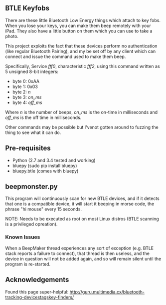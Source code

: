 
## BTLE Keyfobs

There are these little Bluetooth Low Energy things which attach to key fobs.  When you lose your keys, you can make them beep remotely with your iPad.  They also have a little button on them which you can use to take a photo.

This project exploits the fact that these devices perform no authentication (like regular Bluetooth Pairing), and my be set off by any client which can connect and issue the command used to make them beep.

Specifically, Service *fff0*, characteristic *fff2*, using this command written as 5 unsigned 8-bit integers:

-   byte 0: 0xAA
-   byte 1: 0x03
-   byte 2: *n*
-   byte 3: *on_ms*
-   byte 4: *off_ms*

Where *n* is the number of beeps, *on_ms* is the on-time in milliseconds and *off_ms* is the off time in milliseconds.

Other commands may be possible but I'venot gotten around to fuzzing the thing to see what it can do.

## Pre-requisites

-   Python (2.7 and 3.4 tested and working)
-   bluepy (sudo pip install bluepy)
-   bluepy.btle (comes with bluepy)

## beepmonster.py

This program will continuously scan for new BTLE devices, and if it detects that one is a compatible device, it will start it beeping in morse code, the phrase "hi mouse" every 15 seconds.  

NOTE: Needs to be executed as root on most Linux distros (BTLE scanning is a privileged opreation).

### Known Issues

When a BeepMaker thread experiences any sort of exception (e.g. BTLE stack reports a failure to connect), that thread is then useless, and the device in question will not be added again, and so will remain silent until the program is re-started.

## Acknowledgements

Found this page super-helpful:  http://guru.multimedia.cx/bluetooth-tracking-devicestagskey-finders/

